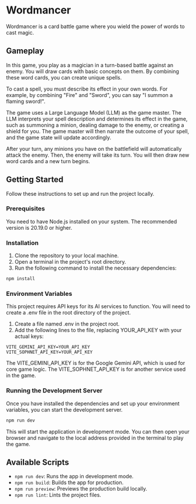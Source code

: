 # Wordmancer

Wordmancer is a card battle game where you wield the power of words to cast magic.

## Gameplay

In this game, you play as a magician in a turn-based battle against an enemy. You will draw cards with basic concepts on them. By combining these word cards, you can create unique spells.

To cast a spell, you must describe its effect in your own words. For example, by combining "Fire" and "Sword", you can say "I summon a flaming sword!".

The game uses a Large Language Model (LLM) as the game master. The LLM interprets your spell description and determines its effect in the game, such as summoning a minion, dealing damage to the enemy, or creating a shield for you. The game master will then narrate the outcome of your spell, and the game state will update accordingly.

After your turn, any minions you have on the battlefield will automatically attack the enemy. Then, the enemy will take its turn. You will then draw new word cards and a new turn begins.

## Getting Started

Follow these instructions to set up and run the project locally.

### Prerequisites

You need to have Node.js installed on your system. The recommended version is 20.19.0 or higher.

### Installation

1. Clone the repository to your local machine.
2. Open a terminal in the project's root directory.
3. Run the following command to install the necessary dependencies:

```sh
npm install
```

### Environment Variables

This project requires API keys for its AI services to function. You will need to create a .env file in the root directory of the project.

1. Create a file named .env in the project root.
2. Add the following lines to the file, replacing YOUR_API_KEY with your actual keys:

```
VITE_GEMINI_API_KEY=YOUR_API_KEY
VITE_SOPHNET_API_KEY=YOUR_API_KEY
```

The VITE_GEMINI_API_KEY is for the Google Gemini API, which is used for core game logic.
The VITE_SOPHNET_API_KEY is for another service used in the game.

### Running the Development Server

Once you have installed the dependencies and set up your environment variables, you can start the development server.

```sh
npm run dev
```

This will start the application in development mode. You can then open your browser and navigate to the local address provided in the terminal to play the game.

## Available Scripts

- `npm run dev`: Runs the app in development mode.
- `npm run build`: Builds the app for production.
- `npm run preview`: Previews the production build locally.
- `npm run lint`: Lints the project files.
